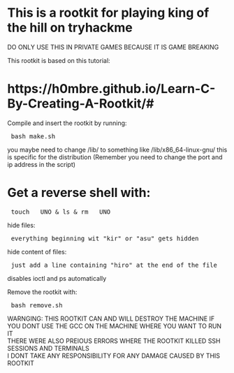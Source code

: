 <h1> This is a rootkit for playing king of the hill on tryhackme </h1>

DO ONLY USE THIS IN PRIVATE GAMES BECAUSE IT IS GAME BREAKING

This rootkit is based on this tutorial:
<h1> https://h0mbre.github.io/Learn-C-By-Creating-A-Rootkit/# </h1>

Compile and insert the rootkit by running:
<pre> bash make.sh </pre>
you maybe need to change /lib/ to something like /lib/x86_64-linux-gnu/ this is specific for the distribution
(Remember you need to change the port and ip address in the script)

<h1> Get a reverse shell with: </h1>
<pre> touch __UNO & ls & rm __UNO </pre>

hide files:
<pre> everything beginning wit "kir" or "asu" gets hidden </pre>

hide content of files:
<pre> just add a line containing "hiro" at the end of the file </pre>

disables ioctl and ps automatically


Remove the rootkit with:
<pre> bash remove.sh </pre>

WARNGING:
THIS ROOTKIT CAN AND WILL DESTROY THE MACHINE IF YOU DONT USE THE GCC ON THE MACHINE WHERE YOU WANT TO RUN IT  
THERE WERE ALSO PREIOUS ERRORS WHERE THE ROOTKIT KILLED SSH SESSIONS AND TERMINALS  
I DONT TAKE ANY RESPONSIBILITY FOR ANY DAMAGE CAUSED BY THIS ROOTKIT  

